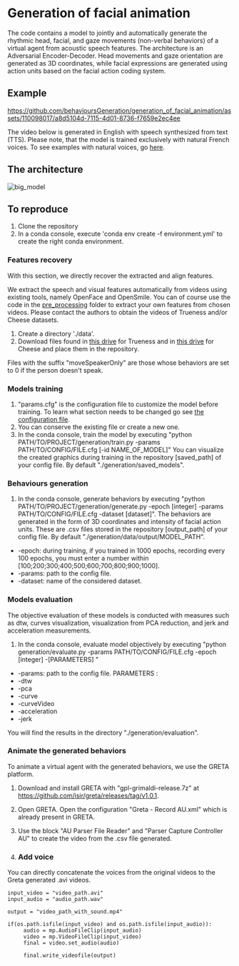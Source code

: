 # Generation of facial animation
The code contains a model to jointly and automatically generate the rhythmic head, facial, and gaze movements (non-verbal behaviors) of a virtual agent from acoustic speech features. The architecture is an Adversarial Encoder-Decoder. Head movements and gaze orientation are generated as 3D coordinates, while facial expressions are generated using action units based on the facial action coding system. 

## Example

https://github.com/behavioursGeneration/generation_of_facial_animation/assets/110098017/a8d5104d-7115-4d01-8736-f7659e2ec4ee

The video below is generated in English with speech synthesized from text (TTS). Please note, that the model is trained exclusively with natural French voices. 
To see examples with natural voices, go [here](https://www.youtube.com/playlist?list=PLRyxHB7gYN-BPB6RvTt2xPE9nwLuMq2yD).

## The architecture 
![big_model](https://github.com/behavioursGeneration/generation_of_facial_animation/assets/110098017/8545d710-9e41-4235-ad46-515f57dc9301)

## To reproduce
1. Clone the repository
2. In a conda console, execute 'conda env create -f environment.yml' to create the right conda environment.

### Features recovery 
With this section, we directly recover the extracted and align features.

We extract the speech and visual features automatically from videos using existing tools, namely OpenFace and OpenSmile. You can of course use the code in the [pre_processing](https://github.com/behavioursGeneration/generation_of_facial_animation/tree/main/pre_processing) folder to extract your own features from chosen videos. Please contact the authors to obtain the videos of Trueness and/or Cheese datasets.

1. Create a directory './data'.
2. Download files found in [this drive](https://drive.google.com/drive/u/0/folders/16lF-p1wGfD3k9iVlrpTJ0A1mcZ92hvmj) for Trueness and in [this drive](https://drive.google.com/drive/u/0/folders/1XY9OMkyqPBBvl48zc7GigxaGRrkGEVC-) for Cheese and place them in the repository.

Files with the suffix "moveSpeakerOnly" are those whose behaviors are set to 0 if the person doesn't speak.

### Models training
1. "params.cfg" is the configuration file to customize the model before training. 
To learn what section needs to be changed go see [the configuration file](docs/config_file.md).
2. You can conserve the existing file or create a new one. 
3. In the conda console, train the model by executing "python PATH/TO/PROJECT/generation/train.py -params PATH/TO/CONFIG/FILE.cfg [-id NAME_OF_MODEL]"
You can visualize the created graphics during training in the repository [saved_path] of your config file. By default "./generation/saved_models". 

### Behaviours generation
1. In the conda console, generate behaviors by executing "python PATH/TO/PROJECT/generation/generate.py -epoch [integer] -params PATH/TO/CONFIG/FILE.cfg -dataset [dataset]". The behaviors are generated in the form of 3D coordinates and intensity of facial action units. These are .csv files stored in the repository [output_path] of your config file. By default "./generation/data/output/MODEL_PATH".

- -epoch: during training, if you trained in 1000 epochs, recording every 100 epochs, you must enter a number within [100;200;300;400;500;600;700;800;900;1000].
- -params: path to the config file. 
- -dataset: name of the considered dataset. 

### Models evaluation
The objective evaluation of these models is conducted with measures such as dtw, curves visualization, visualization from PCA reduction, and jerk and acceleration measurements. 

1.  In the conda console, evaluate model objectively by executing "python generation/evaluate.py -params PATH/TO/CONFIG/FILE.cfg -epoch [integer] -[PARAMETERS] "

- -params: path to the config file. 
PARAMETERS :
- -dtw
- -pca
- -curve
- -curveVideo
- -acceleration
- -jerk

You will find the results in the directory "./generation/evaluation".


### Animate the generated behaviors
To animate a virtual agent with the generated behaviors, we use the GRETA platform. 

1. Download and install GRETA with "gpl-grimaldi-release.7z" at https://github.com/isir/greta/releases/tag/v1.0.1.
2. Open GRETA. Open the configuration "Greta - Record AU.xml" which is already present in GRETA. 
3. Use the block "AU Parser File Reader" and "Parser Capture Controller AU" to create the video from the .csv file generated.

4. ### Add voice 
You can directly concatenate the voices from the original videos to the Greta generated .avi videos.

```
input_video = "video_path.avi"
input_audio = "audio_path.wav"

output = "video_path_with_sound.mp4"

if(os.path.isfile(input_video) and os.path.isfile(input_audio)):
     audio = mp.AudioFileClip(input_audio)
     video = mp.VideoFileClip(input_video)
     final = video.set_audio(audio)

     final.write_videofile(output)
```
